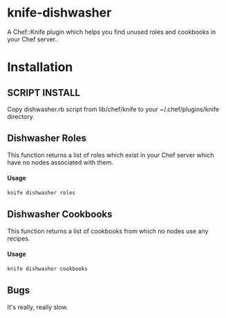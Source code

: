 # knife-dishwasher

A Chef::Knife plugin which helps you find unused roles and cookbooks in your
Chef server..

# Installation

## SCRIPT INSTALL

Copy dishwasher.rb script from lib/chef/knife to your ~/.chef/plugins/knife directory.

Dishwasher Roles
----------------

This function returns a list of roles which exist in your Chef server which
have no nodes associated with them.

#### Usage
```bash
knife dishwasher roles
```

Dishwasher Cookbooks
--------------------

This function returns a list of cookbooks from which no nodes use any recipes.

#### Usage
```bash
knife dishwasher cookbooks
```

## Bugs
It's really, really slow.

